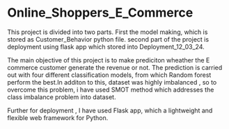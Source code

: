 # Online_Shoppers_E_Commerce
This project is divided into two parts. First the model making, which is stored as Customer_Behavior python file. second part of the project is deployment using flask app which stored into Deployment_12_03_24.

The main objective of this project is to make prediciton wheather the E commerce customer generate the revenue or not. The prediction is carried out with four different classification models, from which Random forest perform the best.In additon to this, dataset was highly imbalanced , so to overcome this problem, i have used SMOT method which addresses the class imbalance problem into dataset.

Further for deployment , I have used Flask app, which a lightweight and flexible web framework for Python. 
